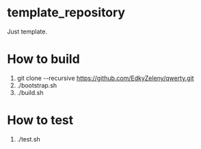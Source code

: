 # template_repository
Just template.

# How to build

1. git clone --recursive https://github.com/EdkyZeleny/qwerty.git
2. ./bootstrap.sh
3. ./build.sh

# How to test

1. ./test.sh
